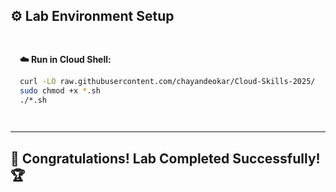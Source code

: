 ## ⚙️ Lab Environment Setup

<div style="padding: 15px; margin: 10px 0;">
<p><strong>☁️ Run in Cloud Shell:</strong></p>

```bash
curl -LO raw.githubusercontent.com/chayandeokar/Cloud-Skills-2025/refs/heads/master/script%20file/GSP651.sh
sudo chmod +x *.sh
./*.sh
```
</div>

---

## 🎉 **Congratulations! Lab Completed Successfully!** 🏆  
